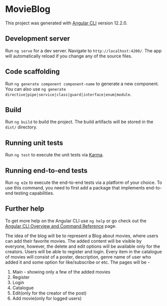 # MovieBlog

This project was generated with [Angular CLI](https://github.com/angular/angular-cli) version 12.2.0.

## Development server

Run `ng serve` for a dev server. Navigate to `http://localhost:4200/`. The app will automatically reload if you change any of the source files.

## Code scaffolding

Run `ng generate component component-name` to generate a new component. You can also use `ng generate directive|pipe|service|class|guard|interface|enum|module`.

## Build

Run `ng build` to build the project. The build artifacts will be stored in the `dist/` directory.

## Running unit tests

Run `ng test` to execute the unit tests via [Karma](https://karma-runner.github.io).

## Running end-to-end tests

Run `ng e2e` to execute the end-to-end tests via a platform of your choice. To use this command, you need to first add a package that implements end-to-end testing capabilities.

## Further help

To get more help on the Angular CLI use `ng help` or go check out the [Angular CLI Overview and Command Reference](https://angular.io/cli) page.


The idea of the blog will be to represent a Blog about movies, where users can add their favorite movies.
The added content will be visible by everyone, however, the delete and edit options will be available 
only for the creators. 
Users will be able to register and login.
Every item in the catalogue of movies will consist of a poster, description, genre name of user who added it and some option for
like/subscribe or etc.
The pages will be - 
1. Main - showing only a few of the added movies
2. Register
3. Login
4. Catalogue
5. Edit(only for the creator of the post)
6. Add movie(only for logged users)